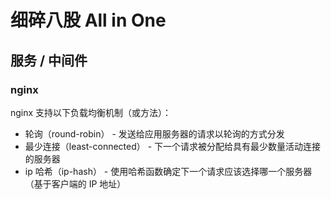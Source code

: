 # 细碎八股 All in One

## 服务 / 中间件

### nginx

nginx 支持以下负载均衡机制（或方法）：

- 轮询（round-robin） - 发送给应用服务器的请求以轮询的方式分发
- 最少连接（least-connected） - 下一个请求被分配给具有最少数量活动连接的服务器
- ip 哈希（ip-hash） - 使用哈希函数确定下一个请求应该选择哪一个服务器（基于客户端的 IP 地址）
